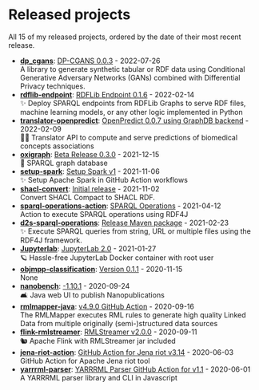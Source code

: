 # Released projects

All <!-- release_count starts -->15<!-- release_count ends --> of my released projects, ordered by the date of their most recent release.

<!-- recent_releases starts -->
* **[dp_cgans](https://github.com/sunchang0124/dp_cgans)**: [DP-CGANS 0.0.3](https://github.com/sunchang0124/dp_cgans/releases/tag/0.0.3) - 2022-07-26
<br>A library to generate synthetic tabular or RDF data using Conditional Generative Adversary Networks (GANs) combined with Differential Privacy techniques.
* **[rdflib-endpoint](https://github.com/vemonet/rdflib-endpoint)**: [RDFLib Endpoint 0.1.6](https://github.com/vemonet/rdflib-endpoint/releases/tag/0.1.6) - 2022-02-14
<br>✨️ Deploy SPARQL endpoints from RDFLib Graphs to serve RDF files, machine learning models, or any other logic implemented in Python
* **[translator-openpredict](https://github.com/MaastrichtU-IDS/translator-openpredict)**: [OpenPredict 0.0.7 using GraphDB backend](https://github.com/MaastrichtU-IDS/translator-openpredict/releases/tag/v0.0.7) - 2022-02-09
<br>🔮🐍 Translator API to compute and serve predictions of biomedical concepts associations
* **[oxigraph](https://github.com/vemonet/oxigraph)**: [Beta Release 0.3.0](https://github.com/vemonet/oxigraph/releases/tag/v0.3.0-beta) - 2021-12-15
<br>🦀 SPARQL graph database
* **[setup-spark](https://github.com/vemonet/setup-spark)**: [Setup Spark v1](https://github.com/vemonet/setup-spark/releases/tag/v1) - 2021-11-06
<br>✨ Setup Apache Spark in GitHub Action workflows
* **[shacl-convert](https://github.com/vemonet/shacl-convert)**: [Initial release](https://github.com/vemonet/shacl-convert/releases/tag/0.0.1) - 2021-11-02
<br>Convert SHACL Compact to SHACL RDF.
* **[sparql-operations-action](https://github.com/vemonet/sparql-operations-action)**: [SPARQL Operations](https://github.com/vemonet/sparql-operations-action/releases/tag/v1) - 2021-04-12
<br>Action to execute SPARQL operations using RDF4J
* **[d2s-sparql-operations](https://github.com/MaastrichtU-IDS/d2s-sparql-operations)**: [Release Maven package](https://github.com/MaastrichtU-IDS/d2s-sparql-operations/releases/tag/v0.0.3) - 2021-02-23
<br>✨️ Execute SPARQL queries from string, URL or multiple files using the RDF4J framework.
* **[Jupyterlab](https://github.com/vemonet/Jupyterlab)**: [JupyterLab 2.0](https://github.com/vemonet/Jupyterlab/releases/tag/v2.0) - 2021-01-27
<br>🪐 Hassle-free JupyterLab Docker container with root user
* **[objmpp-classification](https://github.com/JEmonet67/objmpp-classification)**: [Version 0.1.1](https://github.com/JEmonet67/objmpp-classification/releases/tag/0.1.1) - 2020-11-15
<br>None
* **[nanobench](https://github.com/vemonet/nanobench)**: [-1.10.1](https://github.com/vemonet/nanobench/releases/tag/v1.10.1) - 2020-09-24
<br>🛋️ Java web UI to publish Nanopublications
* **[rmlmapper-java](https://github.com/vemonet/rmlmapper-java)**: [v4.9.0 GitHub Action](https://github.com/vemonet/rmlmapper-java/releases/tag/v4.9.0) - 2020-09-16
<br>The RMLMapper executes RML rules to generate high quality Linked Data from multiple originally (semi-)structured data sources
* **[flink-rmlstreamer](https://github.com/vemonet/flink-rmlstreamer)**: [RMLStreamer v2.0.0](https://github.com/vemonet/flink-rmlstreamer/releases/tag/v2.0.0) - 2020-09-11
<br>🐿️ Apache Flink with RMLStreamer jar included
* **[jena-riot-action](https://github.com/vemonet/jena-riot-action)**: [GitHub Action for Jena riot v3.14](https://github.com/vemonet/jena-riot-action/releases/tag/v3.14) - 2020-06-03
<br>GitHub Action for Apache Jena riot tool
* **[yarrrml-parser](https://github.com/vemonet/yarrrml-parser)**: [YARRRML Parser GitHub Action for v1.1](https://github.com/vemonet/yarrrml-parser/releases/tag/v1.1) - 2020-06-01
<br>A YARRRML parser library and CLI in Javascript
<!-- recent_releases ends -->
